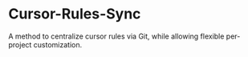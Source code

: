 # Cursor-Rules-Sync
A method to centralize cursor rules via Git, while allowing flexible per-project customization.
